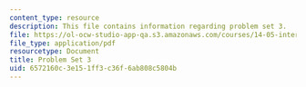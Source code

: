 ```yaml
---
content_type: resource
description: This file contains information regarding problem set 3.
file: https://ol-ocw-studio-app-qa.s3.amazonaws.com/courses/14-05-intermediate-macroeconomics-spring-2013/6572160c3e151ff3c36f6ab808c5804b_MIT14_05S13_pset3.pdf
file_type: application/pdf
resourcetype: Document
title: Problem Set 3
uid: 6572160c-3e15-1ff3-c36f-6ab808c5804b
---
```

